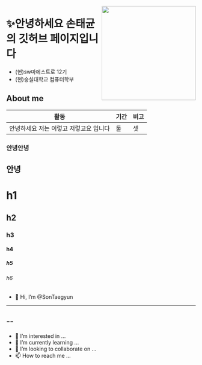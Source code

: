 
<a href="https://hits.seeyoufarm.com"><img src="https://hits.seeyoufarm.com/api/count/incr/badge.svg?url=https%3A%2F%2Fgithub.com%2Fstg0123%2Fhit-counter&count_bg=%235AE57E&title_bg=%23555555&icon=&icon_color=%23E7E7E7&title=%EB%B0%A9%EB%AC%B8%EC%9E%90%EC%88%98&edge_flat=false" width="250px" align="right"/></a>

# ✨안녕하세요 손태균의 깃허브 페이지입니다  
- (현)sw마에스트로 12기  
- (현)숭실대학교 컴퓨터학부  



## About me<br/>
활동|기간| 비고
-----------------|-----------------|---------------
안녕하세요 저는 이렇고 저렇고요 입니다|둘|셋



### 안녕안녕

## 안녕

# h1
## h2
### h3
#### h4
##### h5
###### h6

- 👋 Hi, I’m @SonTaegyun  
---
--
-----
- 👀 I’m interested in ...
- 🌱 I’m currently learning ...
- 💞️ I’m looking to collaborate on ...
- 📫 How to reach me ...



<!---
SonTaegyun/SonTaegyun is a ✨ special ✨ repository because its `README.md` (this file) appears on your GitHub profile.
You can click the Preview link to take a look at your changes.
--->
